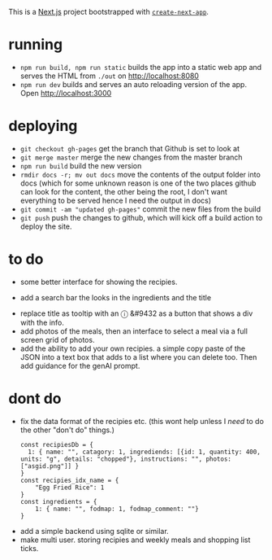 This is a [Next.js](https://nextjs.org) project bootstrapped with [`create-next-app`](https://nextjs.org/docs/app/api-reference/cli/create-next-app).

# running

- `npm run build, npm run static` builds the app into a static web app and serves the HTML from `./out` on [http://localhost:8080](http://localhost:8080)
- `npm run dev` builds and serves an auto reloading version of the app. Open [http://localhost:3000](http://localhost:3000)

# deploying

- `git checkout gh-pages` get the branch that Github is set to look at
- `git merge master` merge the new changes from the master branch
- `npm run build` build the new version
- `rmdir docs -r; mv out docs` move the contents of the output folder into docs (which for some unknown reason is one of the two places github can look for the content, the other being the root, I don't want everything to be served hence I need the output in docs)
- `git commit -am "updated gh-pages"` commit the new files from the build
- `git push` push the changes to github, which will kick off a build action to deploy the site.

# to do

- some better interface for showing the recipies.
 + add a search bar the looks in the ingredients and the title
- replace title as tooltip with an ⓘ &#9432 as a button that shows a div with the info.
- add photos of the meals, then an interface to select a meal via a full screen grid of photos.
- add the ability to add your own recipies. a simple copy paste of the JSON into a text box that adds to a list where you can delete too. Then add guidance for the genAI prompt. 

# dont do

- fix the data format of the recipies etc. (this wont help unless I *need* to do the other "don't do" things.)
    ```
    const recipiesDb = {
      1: { name: "", catagory: 1, ingrediends: [{id: 1, quantity: 400, units: "g", details: "chopped"}, instructions: "", photos: ["asgid.png"]] }
    }
    const recipies_idx_name = {
        "Egg Fried Rice": 1
    }
    const ingredients = {
        1: { name: "", fodmap: 1, fodmap_comment: ""}
    }
    ```
- add a simple backend using sqlite or similar.
- make multi user. storing recipies and weekly meals and shopping list ticks.
